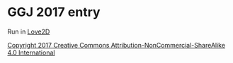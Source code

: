 # GGJ 2017 entry

Run in [Love2D](https://love2d.org/)

[Copyright 2017 Creative Commons Attribution-NonCommercial-ShareAlike 4.0 International](https://creativecommons.org/licenses/by-nc-sa/4.0/legalcode)
